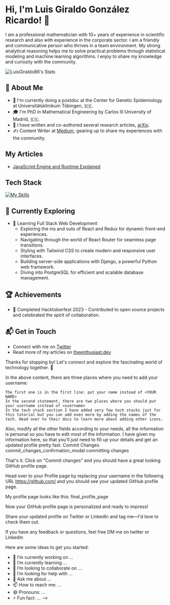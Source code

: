 # Hi, I'm Luis Giraldo González Ricardo! 👋

I am a professional mathematician with 10+ years of experience in scientific research and also with experience in the corporate sector. I am a friendly and communicative person who thrives in a team environment. My strong analytical reasoning helps me to solve practical problems through statistical modeling and machine learning algorithms. I enjoy to share my knowledge and curiosity with the community.

![LuisGiraldo86's Stats](https://github-readme-stats.vercel.app/api?username=LuisGiraldo86&theme=vue-dark&show_icons=true&hide_border=true&count_private=true)

## 🚀 About Me

- 🔭 I'm currently doing a postdoc at the Center for Genetic Epidemiology at Universitätsklinikum Tübingen, :de:.
- 🎓 I'm PhD in Mathematical Engineering by Carlos III University of Madrid, :es:.
- 📝 I have written and co-authored several research articles, [arXiv](https://arxiv.org/search/math?searchtype=author&query=Ricardo%2C+L+G+G).
- ✍️ Content Writer at [Medium]([https://www.freecodecamp.org/](https://medium.com/@luisggon_85289)), gearing up to share my experiences with the community.

## My Articles
- [JavaScript Engine and Runtime Explained](https://www.freecodecamp.org/news/javascript-engine-and-runtime-explained/)


## Tech Stack
[![My Skills](https://skillicons.dev/icons?i=js,html,css,wasm)](https://skillicons.dev)

## 🌱 Currently Exploring

- 🚀 Learning Full Stack Web Development
  - Exploring the ins and outs of React and Redux for dynamic front-end experiences.
  - Navigating through the world of React Router for seamless page transitions.
  - Styling with Tailwind CSS to create modern and responsive user interfaces.
  - Building server-side applications with Django, a powerful Python web framework.
  - Diving into PostgreSQL for efficient and scalable database management.

 ## 🏆 Achievements

- 🌟 Completed Hacktoberfest 2023 - Contributed to open source projects and celebrated the spirit of collaboration.


## 📬 Get in Touch

- Connect with me on [Twitter](https://twitter.com/introvertedbot)
- Read more of my articles on [theenthusiast.dev](https://theenthusiast.dev)

Thanks for stopping by! Let's connect and explore the fascinating world of technology together. 🚀


In the above content, there are three places where you need to add your username:

    The first one is in the first line: put your name instead of <YOUR NAME>
    In the second statement, there are two places where you should put your username instead of <username>
    In the tech stack section I have added very few tech stacks just for this tutorial but you can add even more by adding the names of the tech. Head over to their docs to learn more about adding other icons.

Also, modify all the other fields according to your needs, all the information is personal so you have to edit most of the information. I have given my information here, so that you'll just need to fill up your details and get an updated profile pretty fast.
Commit Changes
commit_changes_confirmation_modal
committing changes

That's it. Click on "Commit changes" and you should have a great looking GitHub profile page.

Head over to your Profile page by replacing your username in the following URL https://github.com/<username> and you should see your updated GitHub profile page.

My profile page looks like this:
final_profile_page

Now your GitHub profile page is personalized and ready to impress!

Share your updated profile on Twitter or LinkedIn and tag me—I'd love to check them out.

If you have any feedback or questions, feel free DM me on twitter or LinkedIn


Here are some ideas to get you started:

- 🔭 I’m currently working on ...
- 🌱 I’m currently learning ...
- 👯 I’m looking to collaborate on ...
- 🤔 I’m looking for help with ...
- 💬 Ask me about ...
- 📫 How to reach me: ...
- 😄 Pronouns: ...
- ⚡ Fun fact: ...
-->
